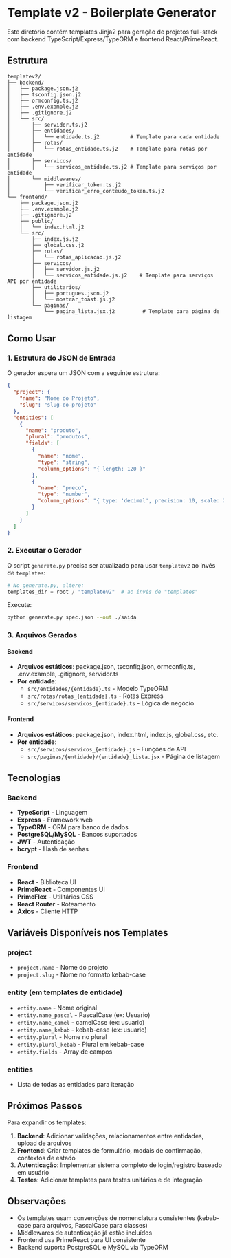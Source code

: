 # Template v2 - Boilerplate Generator

Este diretório contém templates Jinja2 para geração de projetos full-stack com backend TypeScript/Express/TypeORM e frontend React/PrimeReact.

## Estrutura

```
templatev2/
├── backend/
│   ├── package.json.j2
│   ├── tsconfig.json.j2
│   ├── ormconfig.ts.j2
│   ├── .env.example.j2
│   ├── .gitignore.j2
│   └── src/
│       ├── servidor.ts.j2
│       ├── entidades/
│       │   └── entidade.ts.j2          # Template para cada entidade
│       ├── rotas/
│       │   └── rotas_entidade.ts.j2    # Template para rotas por entidade
│       ├── servicos/
│       │   └── servicos_entidade.ts.j2 # Template para serviços por entidade
│       └── middlewares/
│           ├── verificar_token.ts.j2
│           └── verificar_erro_conteudo_token.ts.j2
└── frontend/
    ├── package.json.j2
    ├── .env.example.j2
    ├── .gitignore.j2
    ├── public/
    │   └── index.html.j2
    └── src/
        ├── index.js.j2
        ├── global.css.j2
        ├── rotas/
        │   └── rotas_aplicacao.js.j2
        ├── servicos/
        │   ├── servidor.js.j2
        │   └── servicos_entidade.js.j2    # Template para serviços API por entidade
        ├── utilitarios/
        │   ├── portugues.json.j2
        │   └── mostrar_toast.js.j2
        └── paginas/
            └── pagina_lista.jsx.j2         # Template para página de listagem

```

## Como Usar

### 1. Estrutura do JSON de Entrada

O gerador espera um JSON com a seguinte estrutura:

```json
{
  "project": {
    "name": "Nome do Projeto",
    "slug": "slug-do-projeto"
  },
  "entities": [
    {
      "name": "produto",
      "plural": "produtos",
      "fields": [
        {
          "name": "nome",
          "type": "string",
          "column_options": "{ length: 120 }"
        },
        {
          "name": "preco",
          "type": "number",
          "column_options": "{ type: 'decimal', precision: 10, scale: 2 }"
        }
      ]
    }
  ]
}
```

### 2. Executar o Gerador

O script `generate.py` precisa ser atualizado para usar `templatev2` ao invés de `templates`:

```python
# No generate.py, altere:
templates_dir = root / "templatev2"  # ao invés de "templates"
```

Execute:

```bash
python generate.py spec.json --out ./saida
```

### 3. Arquivos Gerados

#### Backend

- **Arquivos estáticos**: package.json, tsconfig.json, ormconfig.ts, .env.example, .gitignore, servidor.ts
- **Por entidade**:
  - `src/entidades/{entidade}.ts` - Modelo TypeORM
  - `src/rotas/rotas_{entidade}.ts` - Rotas Express
  - `src/servicos/servicos_{entidade}.ts` - Lógica de negócio

#### Frontend

- **Arquivos estáticos**: package.json, index.html, index.js, global.css, etc.
- **Por entidade**:
  - `src/servicos/servicos_{entidade}.js` - Funções de API
  - `src/paginas/{entidade}/{entidade}_lista.jsx` - Página de listagem

## Tecnologias

### Backend

- **TypeScript** - Linguagem
- **Express** - Framework web
- **TypeORM** - ORM para banco de dados
- **PostgreSQL/MySQL** - Bancos suportados
- **JWT** - Autenticação
- **bcrypt** - Hash de senhas

### Frontend

- **React** - Biblioteca UI
- **PrimeReact** - Componentes UI
- **PrimeFlex** - Utilitários CSS
- **React Router** - Roteamento
- **Axios** - Cliente HTTP

## Variáveis Disponíveis nos Templates

### project

- `project.name` - Nome do projeto
- `project.slug` - Nome no formato kebab-case

### entity (em templates de entidade)

- `entity.name` - Nome original
- `entity.name_pascal` - PascalCase (ex: Usuario)
- `entity.name_camel` - camelCase (ex: usuario)
- `entity.name_kebab` - kebab-case (ex: usuario)
- `entity.plural` - Nome no plural
- `entity.plural_kebab` - Plural em kebab-case
- `entity.fields` - Array de campos

### entities

- Lista de todas as entidades para iteração

## Próximos Passos

Para expandir os templates:

1. **Backend**: Adicionar validações, relacionamentos entre entidades, upload de arquivos
2. **Frontend**: Criar templates de formulário, modais de confirmação, contextos de estado
3. **Autenticação**: Implementar sistema completo de login/registro baseado em usuário
4. **Testes**: Adicionar templates para testes unitários e de integração

## Observações

- Os templates usam convenções de nomenclatura consistentes (kebab-case para arquivos, PascalCase para classes)
- Middlewares de autenticação já estão incluídos
- Frontend usa PrimeReact para UI consistente
- Backend suporta PostgreSQL e MySQL via TypeORM
